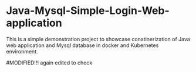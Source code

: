 # Java-Mysql-Simple-Login-Web-application

This is a simple demonstration project to showcase conatinerization of Java web application and Mysql database in docker and Kubernetes environment.

#MODIFIED!!!
again edited to check 


